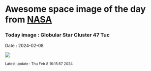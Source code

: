 
# Awesome space image of the day from [NASA](https://api.nasa.gov/)

### Today image : Globular Star Cluster 47 Tuc
Date : 2024-02-08

![](https://apod.nasa.gov/apod/image/2402/NGC104_RGB_NASA1024.png)

<small>Latest update : Thu Feb  8 16:15:57 2024</small>
        
